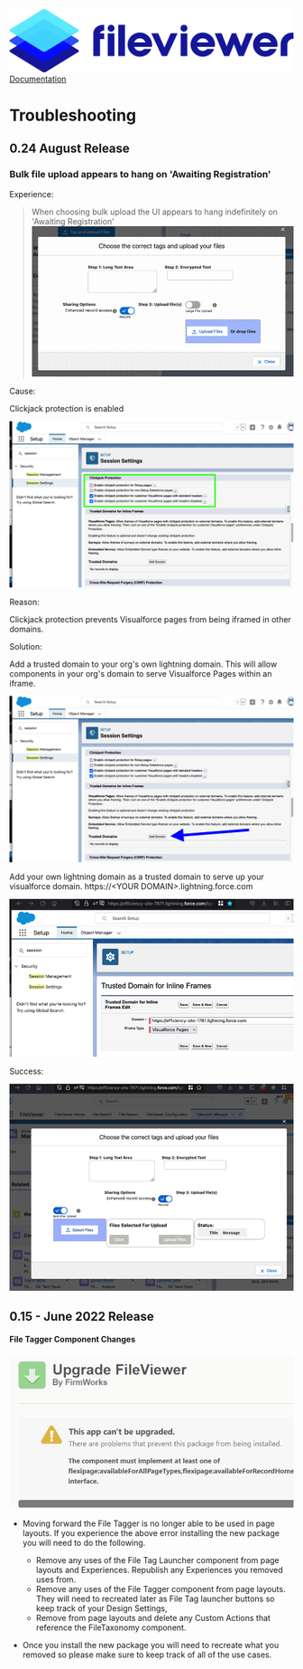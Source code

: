 ![](./quickStartImages/fileviewer.png)
[Documentation](index.md)

# Troubleshooting

## 0.24 August Release

### Bulk file upload appears to hang on 'Awaiting Registration'

Experience:

>When choosing bulk upload the UI appears to hang indefinitely on 'Awaiting Registration'
>![Awaiting Registration Hangs](images/troubleshooting/bulkupload/awaitingregistration.gif)

Cause:

Clickjack protection is enabled

![Clickjack protection Enabled](images/troubleshooting/bulkupload/clickjackprotection_enabled.png)

Reason:

Clickjack protection prevents Visualforce pages from being iframed in other domains.

Solution:

Add a trusted domain to your org's own lightning domain. This will allow components in your org's domain to serve Visualforce Pages within an iframe.

![Add Trusted Domain](images/troubleshooting/bulkupload/clickjackprotection_adddomain.png)

Add your own lightning domain as a trusted domain to serve up your visualforce domain. https://\<YOUR DOMAIN\>.lightning.force.com

![Add Trusted Domain](images/troubleshooting/bulkupload/clickjackprotection_adddomain_record.png)

Success:

![Successful rendering of Bulk](images/troubleshooting/bulkupload/clickjackprotection_success.png)

## 0.15 - June 2022 Release

#### File Tagger Component Changes
![FirmWorks Files 11 Upgrade Issue](images/11-upgrade-error.png)

- Moving forward the File Tagger is no longer able to be used in page layouts. If you experience the above error installing the new package you will need to do the following.

   - Remove any uses of the File Tag Launcher component from page layouts and Experiences. Republish any Experiences you removed uses from.
   - Remove any uses of the File Tagger component from page layouts. They will need to recreated later as File Tag launcher buttons so keep track of your Design Settings,
   - Remove from page layouts and delete any Custom Actions that reference the FileTaxonomy component.

- Once you install the new package you will need to recreate what you removed so please make sure to keep track of all of the use cases.

